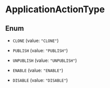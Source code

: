 
# ApplicationActionType

## Enum


* `CLONE` (value: `"CLONE"`)

* `PUBLISH` (value: `"PUBLISH"`)

* `UNPUBLISH` (value: `"UNPUBLISH"`)

* `ENABLE` (value: `"ENABLE"`)

* `DISABLE` (value: `"DISABLE"`)



